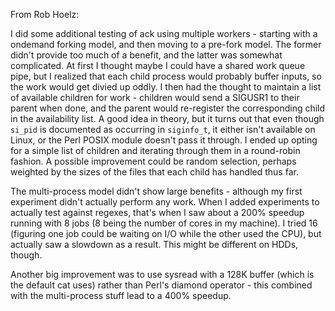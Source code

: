 From Rob Hoelz:

I did some additional testing of ack using multiple workers -
starting with a ondemand forking model, and then moving to a pre-fork
model. The former didn't provide too much of a benefit, and the
latter was somewhat complicated. At first I thought maybe I could
have a shared work queue pipe, but I realized that each child process
would probably buffer inputs, so the work would get divied up oddly.
I then had the thought to maintain a list of available children for
work - children would send a SIGUSR1 to their parent when done, and
the parent would re-register the corresponding child in the
availability list. A good idea in theory, but it turns out that
even though `si_pid` is documented as occurring in `siginfo_t`, it
either isn't available on Linux, or the Perl POSIX module doesn't
pass it through. I ended up opting for a simple list of children
and iterating through them in a round-robin fashion. A possible
improvement could be random selection, perhaps weighted by the sizes
of the files that each child has handled thus far.

The multi-process model didn't show large benefits - although my
first experiment didn't actually perform any work. When I added
experiments to actually test against regexes, that's when I saw
about a 200% speedup running with 8 jobs (8 being the number of
cores in my machine). I tried 16 (figuring one job could be waiting
on I/O while the other used the CPU), but actually saw a slowdown
as a result. This might be different on HDDs, though.

Another big improvement was to use sysread with a 128K buffer (which
is the default cat uses) rather than Perl's diamond operator - this
combined with the multi-process stuff lead to a 400% speedup.
